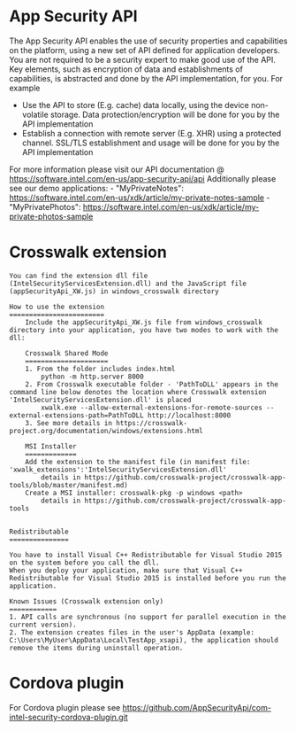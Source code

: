 App Security API
================ 
The App Security API enables the use of security properties and capabilities on the platform, using a new set of API defined for application developers.
You are not required to be a security expert to make good use of the API. Key elements, such as encryption of data and establishments of capabilities, is abstracted and done by the API implementation, for you.
For example
-	Use the API to store (E.g. cache) data locally, using the device non-volatile storage. Data protection/encryption will be done for you by the API implementation 
-	Establish a connection with remote server (E.g. XHR) using a protected channel. SSL/TLS establishment and usage will be done for you by the API implementation

For more information please visit our API documentation @ https://software.intel.com/en-us/app-security-api/api
Additionally please see our demo applications:
	- "MyPrivateNotes":		https://software.intel.com/en-us/xdk/article/my-private-notes-sample
	- "MyPrivatePhotos":	https://software.intel.com/en-us/xdk/article/my-private-photos-sample		

		
Crosswalk extension
===================
	
	You can find the extension dll file (IntelSecurityServicesExtension.dll) and the JavaScript file (appSecurityApi_XW.js) in windows_crosswalk directory
	
	How to use the extension
	========================
		Include the appSecurityApi_XW.js file from windows_crosswalk directory into your application, you have two modes to work with the dll:
		
		Crosswalk Shared Mode 
		=====================
		1. From the folder includes index.html
			python -m http.server 8000
		2. From Crosswalk executable folder - 'PathToDLL' appears in the command line below denotes the location where Crosswalk extension 'IntelSecurityServicesExtension.dll' is placed
			xwalk.exe --allow-external-extensions-for-remote-sources --external-extensions-path=PathToDLL http://localhost:8000
		3. See more details in https://crosswalk-project.org/documentation/windows/extensions.html 
	
		MSI Installer
		=============
		Add the extension to the manifest file (in manifest file: 'xwalk_extensions':'IntelSecurityServicesExtension.dll' 
			details in https://github.com/crosswalk-project/crosswalk-app-tools/blob/master/manifest.md)
		Create a MSI installer: crosswalk-pkg -p windows <path> 
			details in https://github.com/crosswalk-project/crosswalk-app-tools
			
	
	Redistributable
	===============
	
	You have to install Visual C++ Redistributable for Visual Studio 2015 on the system before you call the dll. 
	When you deploy your application, make sure that Visual C++ Redistributable for Visual Studio 2015 is installed before you run the application.
	
	Known Issues (Crosswalk extension only)
	============
	1. API calls are synchronous (no support for parallel execution in the current version). 
	2. The extension creates files in the user's AppData (example: C:\Users\MyUser\AppData\Local\TestApp_xsapi), the application should remove the items during uninstall operation.

Cordova plugin 
==============
For Cordova plugin please see https://github.com/AppSecurityApi/com-intel-security-cordova-plugin.git